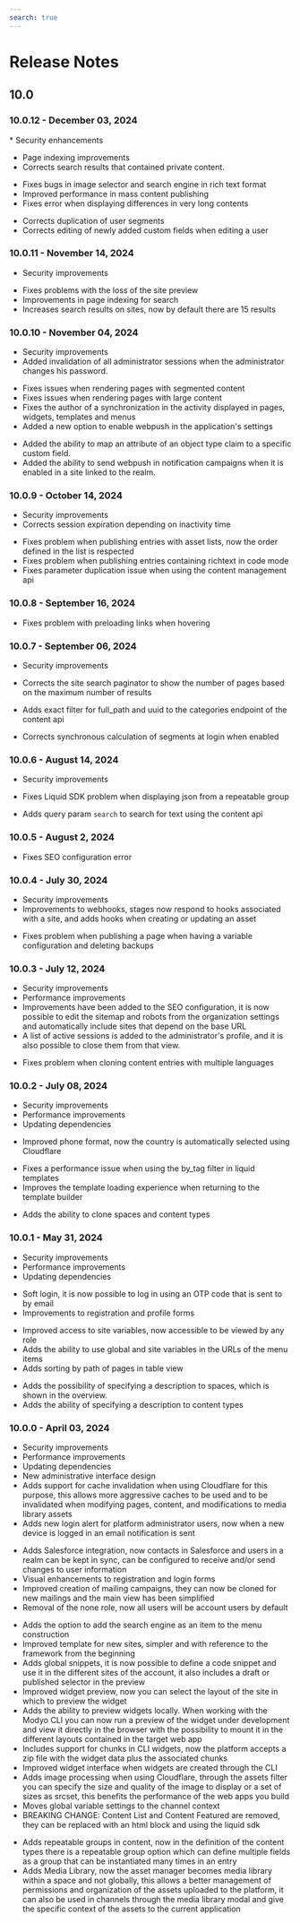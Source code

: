 ```yaml
---
search: true
---
```


# Release Notes

## 10.0

### 10.0.12 - December 03, 2024
<Badge text="Core" type="core" vertical="middle"/>
* Security enhancements

<Badge text="Channels" type="channels" vertical="middle"/>

* Page indexing improvements
* Corrects search results that contained private content.

<Badge text="Content" type="content" vertical="middle"/>

* Fixes bugs in image selector and search engine in rich text format
* Improved performance in mass content publishing
* Fixes error when displaying differences in very long contents

<Badge text="Customers" type="customers" vertical="middle"/>

* Corrects duplication of user segments
* Corrects editing of newly added custom fields when editing a user

### 10.0.11 - November 14, 2024
<Badge text="Core" type="core" vertical="middle"/>

* Security improvements

<Badge text="Channels" type="channels" vertical="middle"/>

* Fixes problems with the loss of the site preview
* Improvements in page indexing for search
* Increases search results on sites, now by default there are 15 results

### 10.0.10 - November 04, 2024
<Badge text="Core" type="core" vertical="middle"/>

* Security improvements
* Added invalidation of all administrator sessions when the administrator changes his password.

<Badge text="Channels" type="channels" vertical="middle"/>

* Fixes issues when rendering pages with segmented content
* Fixes issues when rendering pages with large content
* Fixes the author of a synchronization in the activity displayed in pages, widgets, templates and menus
* Added a new option to enable webpush in the application's settings

<Badge text="Customers" type="customers" vertical="middle"/>

* Added the ability to map an attribute of an object type claim to a specific custom field.
* Added the ability to send webpush in notification campaigns when it is enabled in a site linked to the realm.


### 10.0.9 - October 14, 2024
<Badge text="Core" type="core" vertical="middle"/>

* Security improvements
* Corrects session expiration depending on inactivity time

<Badge text="Content" type="content" vertical="middle"/>

* Fixes problem when publishing entries with asset lists, now the order defined in the list is respected
* Fixes problem when publishing entries containing richtext in code mode
* Fixes parameter duplication issue when using the content management api


### 10.0.8 - September 16, 2024
<Badge text="Core" type="core" vertical="middle"/>

* Fixes problem with preloading links when hovering


### 10.0.7 - September 06, 2024
<Badge text="Core" type="core" vertical="middle"/>

* Security improvements

<Badge text="Channels" type="channels" vertical="middle"/>

* Corrects the site search paginator to show the number of pages based on the maximum number of results

<Badge text="Content" type="content" vertical="middle"/>

* Adds exact filter for full_path and uuid to the categories endpoint of the content api

<Badge text="Customers" type="customers" vertical="middle"/>

* Corrects synchronous calculation of segments at login when enabled


### 10.0.6 - August 14, 2024
<Badge text="Core" type="core" vertical="middle"/>

* Security improvements

<Badge text="Channels" type="channels" vertical="middle"/>

* Fixes Liquid SDK problem when displaying json from a repeatable group

<Badge text="Content" type="content" vertical="middle"/>

* Adds query param `search` to search for text using the content api


### 10.0.5 - August 2, 2024
<Badge text="Core" type="core" vertical="middle"/>

* Fixes SEO configuration error


### 10.0.4 - July 30, 2024
<Badge text="Core" type="core" vertical="middle"/>

* Security improvements
* Improvements to webhooks, stages now respond to hooks associated with a site, and adds hooks when creating or updating an asset

<Badge text="Channels" type="channels" vertical="middle"/>

* Fixes problem when publishing a page when having a variable configuration and deleting backups

### 10.0.3 - July 12, 2024
<Badge text="Core" type="core" vertical="middle"/>

* Security improvements
* Performance improvements
* Improvements have been added to the SEO configuration, it is now possible to edit the sitemap and robots from the organization settings and automatically include sites that depend on the base URL
* A list of active sessions is added to the administrator's profile, and it is also possible to close them from that view.

<Badge text="Content" type="content" vertical="middle"/>

* Fixes problem when cloning content entries with multiple languages


### 10.0.2 - July 08, 2024
<Badge text="Core" type="core" vertical="middle"/>

* Security improvements
* Performance improvements
* Updating dependencies

<Badge text="Customers" type="customers" vertical="middle"/>

* Improved phone format, now the country is automatically selected using Cloudflare

<Badge text="Channels" type="channels" vertical="middle"/>

* Fixes a performance issue when using the by_tag filter in liquid templates
* Improves the template loading experience when returning to the template builder

<Badge text="Content" type="content" vertical="middle"/>

* Adds the ability to clone spaces and content types


### 10.0.1 - May 31, 2024
<Badge text="Core" type="core" vertical="middle"/>

* Security improvements
* Performance improvements
* Updating dependencies

<Badge text="Customers" type="customers" vertical="middle"/>

* Soft login, it is now possible to log in using an OTP code that is sent to by email
* Improvements to registration and profile forms

<Badge text="Channels" type="channels" vertical="middle"/>

* Improved access to site variables, now accessible to be viewed by any role
* Adds the ability to use global and site variables in the URLs of the menu items
* Adds sorting by path of pages in table view

<Badge text="Content" type="content" vertical="middle"/>

* Adds the possibility of specifying a description to spaces, which is shown in the overview.
* Adds the ability of specifying a description to content types


### 10.0.0 - April 03, 2024
<Badge text="Core" type="core" vertical="middle"/>

* Security improvements
* Performance improvements
* Updating dependencies
* New administrative interface design
* Adds support for cache invalidation when using Cloudflare for this purpose, this allows more aggressive caches to be used and to be invalidated when modifying pages, content, and modifications to media library assets
* Adds new login alert for platform administrator users, now when a new device is logged in an email notification is sent

<Badge text="Customers" type="customers" vertical="middle"/>

* Adds Salesforce integration, now contacts in Salesforce and users in a realm can be kept in sync, can be configured to receive and/or send changes to user information
* Visual enhancements to registration and login forms
* Improved creation of mailing campaigns, they can now be cloned for new mailings and the main view has been simplified
* Removal of the none role, now all users will be account users by default

<Badge text="Channels" type="channels" vertical="middle"/>

* Adds the option to add the search engine as an item to the menu construction
* Improved template for new sites, simpler and with reference to the framework from the beginning
* Adds global snippets, it is now possible to define a code snippet and use it in the different sites of the account, it also includes a draft or published selector in the preview
* Improved widget preview, now you can select the layout of the site in which to preview the widget
* Adds the ability to preview widgets locally. When working with the Modyo CLI you can now run a preview of the widget under development and view it directly in the browser with the possibility to mount it in the different layouts contained in the target web app
* Includes support for chunks in CLI widgets, now the platform accepts a zip file with the widget data plus the associated chunks
* Improved widget interface when widgets are created through the CLI
* Adds image processing when using Cloudflare, through the assets filter you can specify the size and quality of the image to display or a set of sizes as srcset, this benefits the performance of the web apps you build
* Moves global variable settings to the channel context
* BREAKING CHANGE: Content List and Content Featured are removed, they can be replaced with an html block and using the liquid sdk

<Badge text="Content" type="content" vertical="middle"/>

* Adds repeatable groups in content, now in the definition of the content types there is a repeatable group option which can define multiple fields as a group that can be instantiated many times in an entry
* Adds Media Library, now the asset manager becomes media library within a space and not globally, this allows a better management of permissions and organization of the assets uploaded to the platform, it can also be used in channels through the media library modal and give the specific context of the assets to the current application


